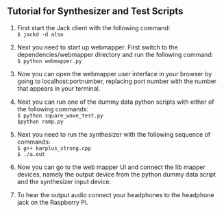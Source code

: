 ## Tutorial for Synthesizer and Test Scripts

1. First start the Jack client with the following command:<br />
`$ jackd -d also`

2. Next you need to start up webmapper. First switch to the dependencies/webmapper directory and run the following command:<br />
`$ python webmapper.py`

3. Now you can open the webmapper user interface in your browser by going to localhost:portnumber, replacing port number with the number that appears in your terminal.

4. Next you can run one of the dummy data python scripts with either of the following commands:<br />
`$ python square_wave_test.py`<br />
`$python ramp.py`

5. Next you need to run the synthesizer with the following sequence of commands:<br />
`$ g++ karplus_strong.cpp`<br />
`$ ./a.out`

6. Now you can go to the web mapper UI and connect the lib mapper devices, namely the output device from the python dummy data script and the synthesizer input device. 

7. To hear the output audio connect your headphones to the headphone jack on the Raspberry Pi. 
